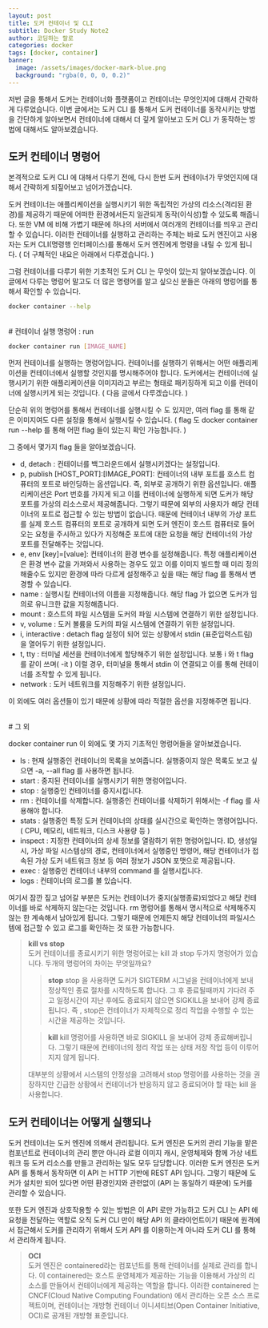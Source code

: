 ```yaml
---
layout: post
title: 도커 컨테이너 및 CLI
subtitle: Docker Study Note2
author: 코딩하는 랄로
categories: docker
tags: [docker, container]
banner:
  image: /assets/images/docker-mark-blue.png
  background: "rgba(0, 0, 0, 0.2)"
---
```



저번 글을 통해서 도커는 컨테이너화 플랫폼이고 컨테이너는 무엇인지에 대해서 간략하게 다루었습니다. 이번 글에서는 도커 CLI 를 통해서 도커 컨테이너를 동작시키는 방법을 간단하게 알아보면서 컨테이너에 대해서 더 깊게 알아보고 도커 CLI 가 동작하는 방법에 대해서도 알아보겠습니다.


## 도커 컨테이너 명령어

본격적으로 도커 CLI 에 대해서 다루기 전에, 다시 한번 도커 컨테이너가 무엇인지에 대해서 간략하게 되짚어보고 넘어가겠습니다. 

도커 컨테이너는 애플리케이션을 실행시키기 위한 독립적인 가상의 리소스(격리된 환경)를 제공하기 때문에 어떠한 환경에서든지 일관되게 동작(이식성)할 수 있도록 해줍니다. 또한 VM 에 비해 가볍기 때문에 하나의 서버에서 여러개의 컨테이너를 띄우고 관리할 수 있습니다. 이러한 컨테이너를 실행하고 관리하는 주체는 바로 도커 엔진이고 사용자는 도커 CLI(명령행 인터페이스)를 통해서 도커 엔진에게 명령을 내릴 수 있게 됩니다. ( 더 구체적인 내요은 아래에서 다루겠습니다. )

그럼 컨테이너를 다루기 위한 기초적인 도커 CLI 는 무엇이 있는지 알아보겠습니다. 이 글에서 다루는 명렁어 말고도 더 많은 명령어를 알고 싶으신 분들은 아래의 명렁어를 통해서 확인할 수 있습니다.
  
```sh
docker container --help
```
  
<br>
# 컨테이너 실행 명렁어 : run

```sh
docker container run [IMAGE_NAME]
```

먼저 컨테이너를 실행하는 명렁어입니다. 컨테이너를 실행하기 위해서는 어떤 애플리케이션을 컨테이너에서 실행할 것인지를 명시해주어야 합니다. 도커에서는 컨테이너에 실행시키기 위한 애플리케이션을 이미지라고 부르는 형태로 패키징하게 되고 이를 컨테이너에 실행시키게 되는 것입니다. ( 다음 글에서 다루겠습니다. )

단순히 위의 명렁어를 통해서 컨테이너를 실행시킬 수 도 있지만, 여러 flag 를 통해 같은 이미지여도 다른 설정을 통해서 실행시킬 수 있습니다. ( flag 도 docker container run --help 를 통해 어떤 flag 들이 있는지 확인 가능합니다. )

그 중에서 몇가지 flag 들을 알아보겠습니다.
- d, detach : 컨테이너를 백그라운드에서 실행시키겠다는 설정입니다. 
- p, publish [HOST_PORT]:[IMAGE_PORT]: 컨테이너의 내부 포트를 호스트 컴퓨터의 포트로 바인딩하는 옵션입니다. 즉, 외부로 공개하기 위한 옵션입니다. 애플리케이션은 Port 번호를 가지게 되고 이를 컨테이너에 실행하게 되면 도커가 해당 포트를 가상의 리소스로서 제공해줍니다. 그렇기 때문에 외부의 사용자가 해당 컨테이너의 포트로 접근할 수 있는 방법이 없습니다. 때문에 컨테이너 내부의 가상 포트를 실제 호스트 컴퓨터의 포트로 공개하게 되면 도커 엔진이 호스트 컴퓨터로 들어오는 요청을 주시하고 있다가 지정해준 포트에 대한 요청을 해당 컨테이너의 가상 포트를 전달해주는 것입니다.
- e, env [key]=[value]: 컨테이너의 환경 변수를 설정해줍니다. 특정 애플리케이션은 환경 변수 값을 가져와서 사용하는 경우도 있고 이를 이미지 빌드할 때 미리 정의해줄수도 있지만 환경에 따라 다르게 설정해주고 싶을 때는 해당 flag 를 통해서 변경할 수 있습니다.
- name : 실행시킬 컨테이너의 이름을 지정해줍니다. 해당 flag 가 없으면 도커가 임의로 유니크한 값을 지정해줍니다.
- mount : 호스트의 파일 시스템을 도커의 파일 시스템에 연결하기 위한 설정입니다.
- v, volume : 도커 볼륨을 도커의 파일 시스템에 연결하기 위한 설정입니다.
- i, interactive : detach flag 설정이 되어 있는 상황에서 stdin (표준입력스트림) 을 열어두기 위한 설정입니다.
- t, tty : 터미널 세션을 컨테이너에게 할당해주기 위한 설정입니다. 보통 i 와 t flag 를 같이 쓰며( -it ) 이럴 경우, 터미널을 통해서 stdin 이 연결되고 이를 통해 컨테이너를 조작할 수 있게 됩니다.
- network : 도커 네트워크를 지정해주기 위한 설정입니다.
  
이 외에도 여러 옵션들이 있기 때문에 상황에 따라 적절한 옵션을 지정해주면 됩니다. 
  
<br>
# 그 외

docker container run 이 외에도 몇 가지 기초적인 명렁어들을 알아보겠습니다.
- ls : 현재 실행중인 컨테이너의 목록을 보여줍니다. 실행중이지 않은 목록도 보고 싶으면 -a, --all flag 를 사용하면 됩니다.
- start : 중지된 컨테이너를 실행시키기 위한 명렁어입니다.
- stop : 실행중인 컨테이너를 중지시킵니다.
- rm : 컨테이너를 삭제합니다. 실행중인 컨테이너를 삭제하기 위해서는 -f flag 를 사용해야 합니다.
- stats : 실행중인 특정 도커 컨테이너의 상태를 실시간으로 확인하는 명령어입니다. ( CPU, 메모리, 네트워크, 디스크 사용량 등 )
- inspect : 지정한 컨테이너의 상세 정보를 열람하기 위한 명렁어입니다. ID, 생성일시, 가상 파일 시스템상의 경로, 컨테이너에서 실행중인 명령어, 해당 컨테이너가 접속된 가상 도커 네트워크 정보 등 여러 정보가 JSON 포맷으로 제공됩니다.
- exec : 실행중인 컨테이너 내부의 command 를 실행시킵니다.
- logs : 컨테이너의 로그를 볼 있습니다.
  
여기서 잠깐 짚고 넘어갈 부분은 도커는 컨테이너가 중지(실행종료)되었다고 해당 컨테이너를 바로 삭제하지 않는다는 것입니다. rm 명렁어를 통해서 명시적으로 삭제해주지 않는 한 계속해서 남아있게 됩니다. 그렇기 때문에 언제든지 해당 컨테이너의 파일시스템에 접근할 수 있고 로그를 확인하는 것 또한 가능합니다.

> **kill vs stop**<br>
> 도커 컨테이너를 종료시키기 위한 명렁어로는 kill 과 stop 두가지 명렁어가 있습니다. 두개의 명렁어의 차이는 무엇일까요?
>
> > **stop**
> > stop 을 사용하면 도커가 SIGTERM 시그널을 컨테이너에게 보내 정상적인 종료 절차를 시작하도록 합니다. 그 후 종료될때까지 기다려 주고 일정시간이 지난 후에도 종료되지 않으면 SIGKILL을 보내어 강제 종료됩니다. 즉 , stop은 컨테이너가 자체적으로 정리 작업을 수행할 수 있는 시간을 제공하는 것입니다.
>
> > **kill**
> > kill 명렁어를 사용하면 바로 SIGKILL 을 보내어 강제 종료해버립니다. 그렇기 때문에 컨테이너의 정리 작업 또는 상태 저장 작업 등이 이루어지지 않게 됩니다.
>
> 대부분의 상황에서 시스템의 안정성을 고려해서 stop 명렁어를 사용하는 것을 권장하지만 긴급한 상황에서 컨테이너가 반응하지 않고 종료되어야 할 때는 kill 을 사용합니다.
  
  

## 도커 컨테이너는 어떻게 실행되나

도커 컨테이너는 도커 엔진에 의해서 관리됩니다. 도커 엔진은 도커의 관리 기능을 맡은 컴포넌트로 컨테이너의 관리 뿐만 아니라 로컬 이미지 캐시, 운영체제와 함께 가상 네트워크 등 도커 리소스를 만들고 관리하는 일도 모두 담당합니다. 이러한 도커 엔진은 도커 API 를 통해서 동작하면 이 API 는 HTTP 기반에 REST API 입니다. 그렇기 때문에 도커가 설치만 되어 있다면 어떤 환경인지와 관련없이 (API 는 동일하기 때문에) 도커를 관리할 수 있습니다.
  
또한 도커 엔진과 상호작용할 수 있는 방법은 이 API 로만 가능하고 도커 CLI 는 API 에 요청을 전달하는 역할로 오직 도커 CLI 만이 해당 API 의 클라이언트이기 때문에 원격에서 접근해서 도커를 관리하기 위해서 도커 API 를 이용하는게 아니라 도커 CLI 를 통해서 관리하게 됩니다.

> **OCI**<br>
> 도커 엔진은 containered라는 컴포넌트를 통해 컨테이너를 실제로 관리를 합니다. 이 containered는 호스트 운영체제가 제공하는 기능을 이용해서 가상의 리소스를 만들어서 컨테이너에게 제공하는 역할을 합니다. 이러한 containered 는 CNCF(Cloud Native Computing Foundation) 에서 관리하는 오픈 소스 프로젝트이며, 컨테이너는 개방형 컨테이너 이니셔티브(Open Container Initiative, OCI)로 공개된 개방형 표준입니다.



